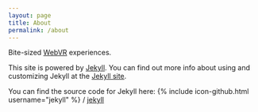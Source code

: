 ```yaml
---
layout: page
title: About
permalink: /about
---
```


Bite-sized [WebVR](https://webvr.rocks/) experiences.

This site is powered by [Jekyll](https://jekyllrb.com/). You can find out more info about using and customizing Jekyll at the [Jekyll site](https://jekyllrb.com/).

You can find the source code for Jekyll here: {% include icon-github.html username="jekyll" %} / [jekyll](https://github.com/jekyll/jekyll)
